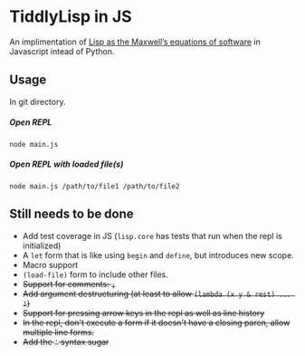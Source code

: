 # TiddlyLisp in JS

An implimentation of [Lisp as the Maxwell’s equations of software](http://www.michaelnielsen.org/ddi/lisp-as-the-maxwells-equations-of-software/)
in Javascript intead of Python.

## Usage

In git directory.

##### Open REPL

```
node main.js
```

##### Open REPL with loaded file(s)

```
node main.js /path/to/file1 /path/to/file2
```

## Still needs to be done

- Add test coverage in JS (`lisp.core` has tests that run when the repl is initialized)
- A `let` form that is like using `begin` and `define`, but introduces new scope.
- Macro support
- `(load-file)` form to include other files.
- ~~Support for comments: `;`~~
- ~~Add argument destructuring (at least to allow `(lambda (x y & rest) ... )`)~~
- ~~Support for pressing arrow keys in the repl as well as line history~~
- ~~In the repl, don't execute a form if it doesn't have a closing paren, allow multiple line forms.~~
- ~~Add the `'` syntax sugar~~

